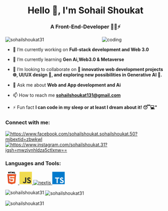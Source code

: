 <h1 align="center">Hello 👋, I'm Sohail Shoukat </h1>
<h3 align="center">A Front-End-Developer 👨‍💻⚡ </h3>
<img align="right" alt="coding" width="200"  src="https://user-images.githubusercontent.com/74038190/212749447-bfb7e725-6987-49d9-ae85-2015e3e7cc41.gif">

<p align="left"> <img src="https://komarev.com/ghpvc/?username=sohailshoukat31&label=Profile%20views&color=0e75b6&style=flat" alt="sohailshoukat31" /> </p>

- 🔭 I’m currently working on **Full-stack development and Web 3.0**

- 🌱 I’m currently learning **Gen Ai,Web3.0 & Metaverse**

- 👯 I’m looking to collaborate on **🤝 innovative web development projects 🌐, UI/UX design 🎨, and exploring new possibilities in Generative AI 🤖.**

- 💬 Ask me about **Web and App development and Ai**

- 📫 How to reach me **sohailshoukat131@gmail.com**

- ⚡ Fun fact **I can code in my sleep or at least I dream about it! 😴💻"**

<h3 align="left">Connect with me:</h3>
<p align="left">

<a href="https://fb.com/https://www.facebook.com/sohailshoukat.sohailshoukat.50?mibextid=zbwkwl" target="blank"><img align="center" src="https://raw.githubusercontent.com/rahuldkjain/github-profile-readme-generator/master/src/images/icons/Social/facebook.svg" alt="https://www.facebook.com/sohailshoukat.sohailshoukat.50?mibextid=zbwkwl" height="30" width="40" /></a>
<a href="https://instagram.com/https://www.instagram.com/sohailshoukat.31?igsh=mwzjynhldza5ctlxnw==" target="blank"><img align="center" src="https://raw.githubusercontent.com/rahuldkjain/github-profile-readme-generator/master/src/images/icons/Social/instagram.svg" alt="https://www.instagram.com/sohailshoukat.31?igsh=mwzjynhldza5ctlxnw==" height="30" width="40" /></a>

</p>

<h3 align="left">Languages and Tools:</h3>
 <a href="https://www.w3.org/html/" target="_blank" rel="noreferrer"> <img src="https://raw.githubusercontent.com/devicons/devicon/master/icons/html5/html5-original-wordmark.svg" alt="html5" width="40" height="40"/> </a> <a href="https://developer.mozilla.org/en-US/docs/Web/JavaScript" target="_blank" rel="noreferrer"> <img src="https://raw.githubusercontent.com/devicons/devicon/master/icons/javascript/javascript-original.svg" alt="javascript" width="40" height="40"/> </a> <a href="https://nextjs.org/" target="_blank" rel="noreferrer"> <img src="https://cdn.worldvectorlogo.com/logos/nextjs-2.svg" alt="nextjs" width="40" height="40"/> </a> <a href="https://www.typescriptlang.org/" target="_blank" rel="noreferrer"> <img src="https://raw.githubusercontent.com/devicons/devicon/master/icons/typescript/typescript-original.svg" alt="typescript" width="40" height="40"/> </a> </p>

<p><img align="left" src="https://github-readme-stats.vercel.app/api/top-langs?username=sohailshoukat31&show_icons=true&locale=en&layout=compact" alt="sohailshoukat31" /></p>

<p>&nbsp;<img align="center" src="https://github-readme-stats.vercel.app/api?username=sohailshoukat31&show_icons=true&locale=en" alt="sohailshoukat31" /></p>

<p><img align="center" src="https://github-readme-streak-stats.herokuapp.com/?user=sohailshoukat31&" alt="sohailshoukat31" /></p>

